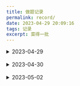 ```yaml
---
title: 做题记录
permalink: record/
date: 2023-04-29 20:09:16
tags: 记录
excerpt: 菜得一批
---
```

<details><summary>2023-04-29</summary>

P1044 卡特兰数板子
P1495 CRT 板子
P3197 倒过来推，总方案数减去相邻不同的方案数即可
P1287 用 DP 切了
P2184 一开始想简单了，以为是 RMQ + 区间加，看了题解才知道为啥

</details>


<br/>


<details><summary>2023-04-30</summary>

P1495 CRT 板子（其实昨天是贺的题解，今天自己写的）
自己复习了下线段树，敲了个区间加 + 区间求和 + 区间最值
P5091 扩展欧拉定理板子

</details>


<br/>


<details><summary>2023-05-02</summary>

P4884 BSGS，但要用 __int128 存
P3807 Lucas 定理板子
P1082 扩欧板子

</details>